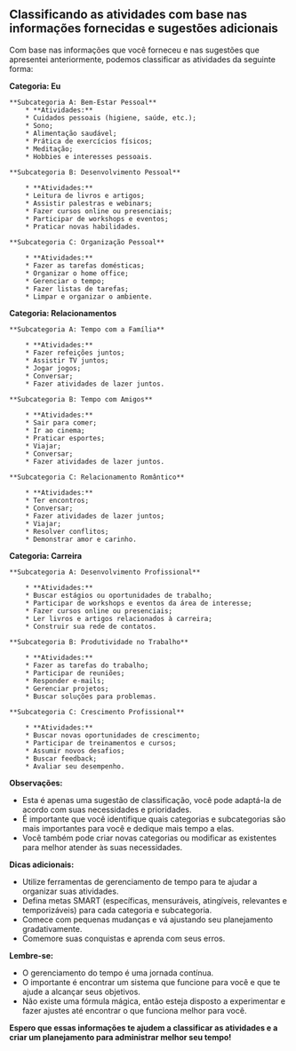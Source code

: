 ## Classificando as atividades com base nas informações fornecidas e sugestões adicionais

Com base nas informações que você forneceu e nas sugestões que apresentei anteriormente, podemos classificar as atividades da seguinte forma:

**Categoria: Eu**

    **Subcategoria A: Bem-Estar Pessoal**
        * **Atividades:**
        * Cuidados pessoais (higiene, saúde, etc.);
        * Sono;
        * Alimentação saudável;
        * Prática de exercícios físicos;
        * Meditação;
        * Hobbies e interesses pessoais.

    **Subcategoria B: Desenvolvimento Pessoal**

        * **Atividades:**
        * Leitura de livros e artigos;
        * Assistir palestras e webinars;
        * Fazer cursos online ou presenciais;
        * Participar de workshops e eventos;
        * Praticar novas habilidades.

    **Subcategoria C: Organização Pessoal**

        * **Atividades:**
        * Fazer as tarefas domésticas;
        * Organizar o home office;
        * Gerenciar o tempo;
        * Fazer listas de tarefas;
        * Limpar e organizar o ambiente.

**Categoria: Relacionamentos**

    **Subcategoria A: Tempo com a Família**

        * **Atividades:**
        * Fazer refeições juntos;
        * Assistir TV juntos;
        * Jogar jogos;
        * Conversar;
        * Fazer atividades de lazer juntos.

    **Subcategoria B: Tempo com Amigos**

        * **Atividades:**
        * Sair para comer;
        * Ir ao cinema;
        * Praticar esportes;
        * Viajar;
        * Conversar;
        * Fazer atividades de lazer juntos.

    **Subcategoria C: Relacionamento Romântico**

        * **Atividades:**
        * Ter encontros;
        * Conversar;
        * Fazer atividades de lazer juntos;
        * Viajar;
        * Resolver conflitos;
        * Demonstrar amor e carinho.

**Categoria: Carreira**

    **Subcategoria A: Desenvolvimento Profissional**

        * **Atividades:**
        * Buscar estágios ou oportunidades de trabalho;
        * Participar de workshops e eventos da área de interesse;
        * Fazer cursos online ou presenciais;
        * Ler livros e artigos relacionados à carreira;
        * Construir sua rede de contatos.

    **Subcategoria B: Produtividade no Trabalho**

        * **Atividades:**
        * Fazer as tarefas do trabalho;
        * Participar de reuniões;
        * Responder e-mails;
        * Gerenciar projetos;
        * Buscar soluções para problemas.

    **Subcategoria C: Crescimento Profissional**

        * **Atividades:**
        * Buscar novas oportunidades de crescimento;
        * Participar de treinamentos e cursos;
        * Assumir novos desafios;
        * Buscar feedback;
        * Avaliar seu desempenho.

**Observações:**

* Esta é apenas uma sugestão de classificação, você pode adaptá-la de acordo com suas necessidades e prioridades.
* É importante que você identifique quais categorias e subcategorias são mais importantes para você e dedique mais tempo a elas.
* Você também pode criar novas categorias ou modificar as existentes para melhor atender às suas necessidades.

**Dicas adicionais:**

* Utilize ferramentas de gerenciamento de tempo para te ajudar a organizar suas atividades.
* Defina metas SMART (específicas, mensuráveis, atingíveis, relevantes e temporizáveis) para cada categoria e subcategoria.
* Comece com pequenas mudanças e vá ajustando seu planejamento gradativamente.
* Comemore suas conquistas e aprenda com seus erros.

**Lembre-se:**

* O gerenciamento do tempo é uma jornada contínua.
* O importante é encontrar um sistema que funcione para você e que te ajude a alcançar seus objetivos.
* Não existe uma fórmula mágica, então esteja disposto a experimentar e fazer ajustes até encontrar o que funciona melhor para você.

**Espero que essas informações te ajudem a classificar as atividades e a criar um planejamento para administrar melhor seu tempo!**
